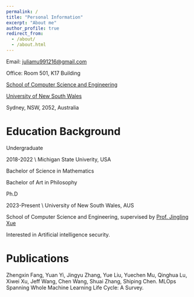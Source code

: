 ```yaml
---
permalink: /
title: "Personal Information"
excerpt: "About me"
author_profile: true
redirect_from: 
  - /about/
  - /about.html
---
```


Email: juliamu991216@gmail.com

Office: Room 501, K17 Building

[School of Computer Science and Engineering](https://www.unsw.edu.au/engineering/our-schools/computer-science-and-engineering)

[University of New South Wales](https://www.unsw.edu.au/)

Sydney, NSW, 2052, Australia

Education Background
======
Undergraduate

2018-2022         \ Michigan State Univerity, USA

Bachelor of Science in Mathematics

Bachelor of Art in Philosophy


Ph.D

2023-Present         \ University of New South Wales, AUS

School of Computer Science and Engineering, supervised by [Prof. Jingling Xue](https://www.cse.unsw.edu.au/~jingling/)

Interested in Artificial intelligence security.

Publications
======

Zhengxin Fang, Yuan Yi, Jingyu Zhang, Yue Liu, Yuechen Mu, Qinghua Lu, Xiwei Xu, Jeff Wang, Chen Wang, Shuai Zhang, Shiping Chen. MLOps Spanning Whole Machine Learning Life Cycle: A Survey.


